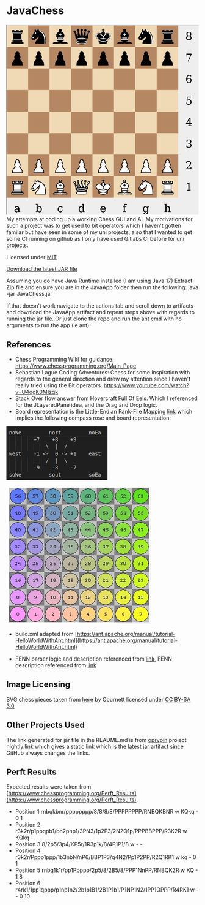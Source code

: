 # JavaChess
![Chess Board pic](readmeImages/chessBoardPic.png)
My attempts at coding up a working Chess GUI and AI.
My motivations for such a project was to get used to bit operators which I haven't gotten familar but have seen in some of my uni projects, also that I wanted to get some CI running on github as I only have used Gitlabs CI before for uni projects.

Licensed under [MIT](https://github.com/notbeckhamster/JavaChess/blob/main/LICENSE)


[Download the latest JAR file](https://nightly.link/notbeckhamster/JavaChess/workflows/ant/main/JavaApp.zip)

Assuming you do have Java Runtime installed (I am using Java 17)
Extract Zip file and ensure you are in the JavaApp folder then run the following: java -jar JavaChess.jar

If that doesn't work navigate to the actions tab and scroll down to artifacts and download the JavaApp artifact and repeat steps above with regards to running the jar file. Or just clone the repo and run the ant cmd with no arguments to run the app (ie ant). 

## References
* Chess Programming Wiki for guidance. https://www.chessprogramming.org/Main_Page
* Sebastian Lague Coding Adventures: Chess for some inspiration with regards to the general direction and drew my attention since I haven't really tried using the Bit operators. 
https://www.youtube.com/watch?v=U4ogK0MIzqk
* Stack Over flow [answer](https://stackoverflow.com/a/4687759) from Hovercraft Full Of Eels. Which I referenced for the JLayeredPane idea, and the Drag and Drop logic.
* Board representation is the Little-Endian Rank-File Mapping [link](https://www.chessprogramming.org/Square_Mapping_Considerations) which implies the following compass rose and board representation:

![compass rose](readmeImages/compassRose.png)


![chess board map](readmeImages/chessBoardMap.png)

* build.xml adapted from [https://ant.apache.org/manual/tutorial-HelloWorldWithAnt.html](https://ant.apache.org/manual/tutorial-HelloWorldWithAnt.html)

* FENN parser logic and description referenced from [link](http://www.fam-petzke.de/cp_fen_en.shtml), FENN description referenced from [link](https://www.chessprogramming.org/Forsyth-Edwards_Notation)
## Image Licensing
SVG chess pieces taken from [here](https://commons.wikimedia.org/wiki/Category:SVG_chess_pieces) by Cburnett licensed under [CC BY-SA 3.0](https://creativecommons.org/licenses/by-sa/3.0/)

## Other Projects Used 
The link generated for jar file in the README.md is from [oprypin](https://github.com/oprypin) project [nightly.link](https://github.com/oprypin/nightly.link) which gives a static link which is the latest jar artifact since GitHub always changes the links.

## Perft Results
Expected results were taken from [https://www.chessprogramming.org/Perft_Results](https://www.chessprogramming.org/Perft_Results). 
* Position 1 rnbqkbnr/pppppppp/8/8/8/8/PPPPPPPP/RNBQKBNR w KQkq - 0 1
* Position 2 r3k2r/p1ppqpb1/bn2pnp1/3PN3/1p2P3/2N2Q1p/PPPBBPPP/R3K2R w KQkq - 
* Position 3 8/2p5/3p4/KP5r/1R3p1k/8/4P1P1/8 w - - 
* Position 4 r3k2r/Pppp1ppp/1b3nbN/nP6/BBP1P3/q4N2/Pp1P2PP/R2Q1RK1 w kq - 0 1
* Position 5 rnbq1k1r/pp1Pbppp/2p5/8/2B5/8/PPP1NnPP/RNBQK2R w KQ - 1 8  
* Position 6 r4rk1/1pp1qppp/p1np1n2/2b1p1B1/2B1P1b1/P1NP1N2/1PP1QPPP/R4RK1 w - - 0 10 
